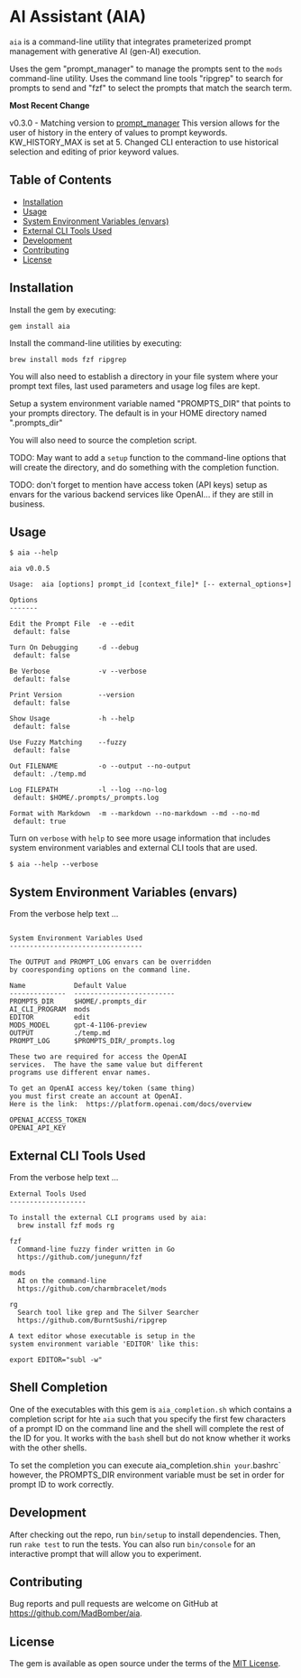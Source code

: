 # AI Assistant (AIA)

`aia` is a command-line utility that integrates prameterized prompt management with generative AI (gen-AI) execution.

Uses the gem "prompt_manager" to manage the prompts sent to the `mods` command-line utility.  Uses the command line tools "ripgrep" to search for prompts to send and "fzf" to select the prompts that match the search term.

**Most Recent Change**

v0.3.0 - Matching version to [prompt_manager](https://github.com/prompt_manager) This version allows for the user of history in the entery of values to prompt keywords.  KW_HISTORY_MAX is set at 5.  Changed CLI enteraction to use historical selection and editing of prior keyword values.


<!-- Tocer[start]: Auto-generated, don't remove. -->

## Table of Contents

  - [Installation](#installation)
  - [Usage](#usage)
  - [System Environment Variables (envars)](#system-environment-variables-envars)
  - [External CLI Tools Used](#external-cli-tools-used)
  - [Development](#development)
  - [Contributing](#contributing)
  - [License](#license)

<!-- Tocer[finish]: Auto-generated, don't remove. -->


## Installation

Install the gem by executing:

    gem install aia


Install the command-line utilities by executing:

    brew install mods fzf ripgrep

You will also need to establish a directory in your file system where your prompt text files, last used parameters and usage log files are kept.

Setup a system environment variable named "PROMPTS_DIR" that points to your prompts directory.  The default is in your HOME directory named ".prompts_dir"

You will also need to source the completion script.

TODO: May want to add a `setup` function to the command-line options that will create the directory, and do something with the completion function.

TODO: don't forget to mention have access token (API keys) setup as envars for the various backend services like OpenAI... if they are still in business.

## Usage

```text
$ aia --help

aia v0.0.5

Usage:  aia [options] prompt_id [context_file]* [-- external_options+]

Options
-------

Edit the Prompt File  -e --edit
 default: false

Turn On Debugging     -d --debug
 default: false

Be Verbose            -v --verbose
 default: false

Print Version         --version
 default: false

Show Usage            -h --help
 default: false

Use Fuzzy Matching    --fuzzy
 default: false

Out FILENAME          -o --output --no-output
 default: ./temp.md

Log FILEPATH          -l --log --no-log
 default: $HOME/.prompts/_prompts.log

Format with Markdown  -m --markdown --no-markdown --md --no-md
 default: true
```

Turn on `verbose` with `help` to see more usage information that includes system environment variables and external CLI tools that are used.

```text
$ aia --help --verbose
```

## System Environment Variables (envars)

From the verbose help text ...

```text

System Environment Variables Used
---------------------------------

The OUTPUT and PROMPT_LOG envars can be overridden
by cooresponding options on the command line.

Name            Default Value
--------------  -------------------------
PROMPTS_DIR     $HOME/.prompts_dir
AI_CLI_PROGRAM  mods
EDITOR          edit
MODS_MODEL      gpt-4-1106-preview
OUTPUT          ./temp.md
PROMPT_LOG      $PROMPTS_DIR/_prompts.log

These two are required for access the OpenAI
services.  The have the same value but different
programs use different envar names.

To get an OpenAI access key/token (same thing)
you must first create an account at OpenAI.
Here is the link:  https://platform.openai.com/docs/overview

OPENAI_ACCESS_TOKEN
OPENAI_API_KEY
```

## External CLI Tools Used

From the verbose help text ...

```text
External Tools Used
-------------------

To install the external CLI programs used by aia:
  brew install fzf mods rg

fzf
  Command-line fuzzy finder written in Go
  https://github.com/junegunn/fzf

mods
  AI on the command-line
  https://github.com/charmbracelet/mods

rg
  Search tool like grep and The Silver Searcher
  https://github.com/BurntSushi/ripgrep

A text editor whose executable is setup in the
system environment variable 'EDITOR' like this:

export EDITOR="subl -w"

```

## Shell Completion

One of the executables with this gem is `aia_completion.sh` which contains a completion script for hte `aia` such that you specify the first few characters of a prompt ID on the command line and the shell will complete the rest of the ID for you.  It works with the `bash` shell but do not know whether it works with the other shells.

To set the completion you can execute aia_completion.sh` in your `.bashrc`  however, the PROMPTS_DIR environment variable must be set in order for prompt ID to work correctly.


## Development

After checking out the repo, run `bin/setup` to install dependencies. Then, run `rake test` to run the tests. You can also run `bin/console` for an interactive prompt that will allow you to experiment.

## Contributing

Bug reports and pull requests are welcome on GitHub at https://github.com/MadBomber/aia.

## License

The gem is available as open source under the terms of the [MIT License](https://opensource.org/licenses/MIT).
